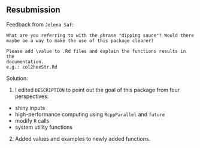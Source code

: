 ## Resubmission

Feedback from `Jelena Saf`:

```
What are you referring to with the phrase "dipping sauce"? Would there
maybe be a way to make the use of this package clearer?

Please add \value to .Rd files and explain the functions results in the
documentation.
e.g.: col2hexStr.Rd
```

Solution:

1. I edited `DESCRIPTION` to point out the goal of this package from four perspectives:
  * shiny inputs
  * high-performance computing using `RcppParallel` and `future`
  * modify `R` calls
  * system utility functions
2. Added values and examples to newly added functions.


